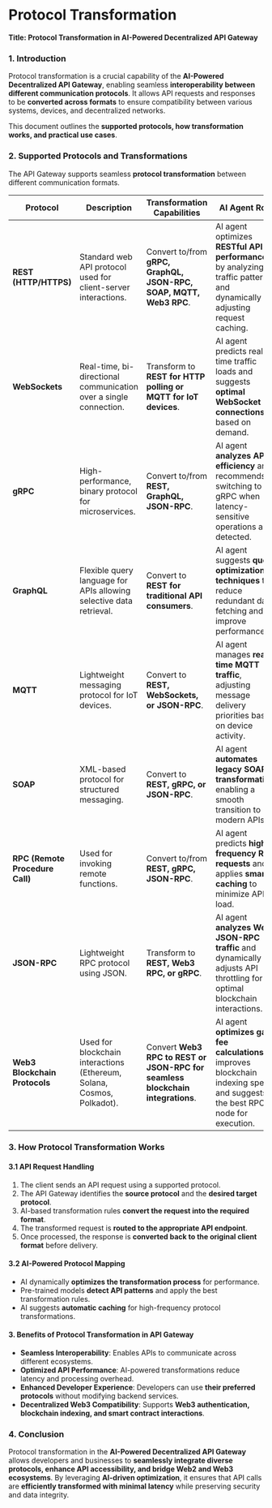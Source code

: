 # Protocol Transformation

**Title: Protocol Transformation in AI-Powered Decentralized API Gateway**

### **1. Introduction**

Protocol transformation is a crucial capability of the **AI-Powered Decentralized API Gateway**, enabling seamless **interoperability between different communication protocols**. It allows API requests and responses to be **converted across formats** to ensure compatibility between various systems, devices, and decentralized networks.

This document outlines the **supported protocols, how transformation works, and practical use cases**.

### **2. Supported Protocols and Transformations**

The API Gateway supports seamless **protocol transformation** between different communication formats.

| **Protocol**                    | **Description**                                                        | **Transformation Capabilities**                                                | **AI Agent Role**                                                                                                              |
| ------------------------------- | ---------------------------------------------------------------------- | ------------------------------------------------------------------------------ | ------------------------------------------------------------------------------------------------------------------------------ |
| **REST (HTTP/HTTPS)**           | Standard web API protocol used for client-server interactions.         | Convert to/from **gRPC, GraphQL, JSON-RPC, SOAP, MQTT, Web3 RPC**.             | AI agent optimizes **RESTful API performance** by analyzing traffic patterns and dynamically adjusting request caching.        |
| **WebSockets**                  | Real-time, bi-directional communication over a single connection.      | Transform to **REST for HTTP polling or MQTT for IoT devices**.                | AI agent predicts real-time traffic loads and suggests **optimal WebSocket connections** based on demand.                      |
| **gRPC**                        | High-performance, binary protocol for microservices.                   | Convert to/from **REST, GraphQL, JSON-RPC**.                                   | AI agent **analyzes API efficiency** and recommends switching to gRPC when latency-sensitive operations are detected.          |
| **GraphQL**                     | Flexible query language for APIs allowing selective data retrieval.    | Convert to **REST for traditional API consumers**.                             | AI agent suggests **query optimization techniques** to reduce redundant data fetching and improve performance.                 |
| **MQTT**                        | Lightweight messaging protocol for IoT devices.                        | Convert to **REST, WebSockets, or JSON-RPC**.                                  | AI agent manages **real-time MQTT traffic**, adjusting message delivery priorities based on device activity.                   |
| **SOAP**                        | XML-based protocol for structured messaging.                           | Convert to **REST, gRPC, or JSON-RPC**.                                        | AI agent **automates legacy SOAP transformation**, enabling a smooth transition to modern APIs.                                |
| **RPC (Remote Procedure Call)** | Used for invoking remote functions.                                    | Convert to/from **REST, gRPC, JSON-RPC**.                                      | AI agent predicts **high-frequency RPC requests** and applies **smart caching** to minimize API load.                          |
| **JSON-RPC**                    | Lightweight RPC protocol using JSON.                                   | Transform to **REST, Web3 RPC, or gRPC**.                                      | AI agent **analyzes Web3 JSON-RPC traffic** and dynamically adjusts API throttling for optimal blockchain interactions.        |
| **Web3 Blockchain Protocols**   | Used for blockchain interactions (Ethereum, Solana, Cosmos, Polkadot). | Convert **Web3 RPC to REST or JSON-RPC for seamless blockchain integrations**. | AI agent **optimizes gas fee calculations**, improves blockchain indexing speed, and suggests the best RPC node for execution. |

### **3. How Protocol Transformation Works**

#### **3.1 API Request Handling**

1. The client sends an API request using a supported protocol.
2. The API Gateway identifies the **source protocol** and the **desired target protocol**.
3. AI-based transformation rules **convert the request into the required format**.
4. The transformed request is **routed to the appropriate API endpoint**.
5. Once processed, the response is **converted back to the original client format** before delivery.

#### **3.2 AI-Powered Protocol Mapping**

* AI dynamically **optimizes the transformation process** for performance.
* Pre-trained models **detect API patterns** and apply the best transformation rules.
* AI suggests **automatic caching** for high-frequency protocol transformations.

#### **3. Benefits of Protocol Transformation in API Gateway**

* **Seamless Interoperability**: Enables APIs to communicate across different ecosystems.
* **Optimized API Performance**: AI-powered transformations reduce latency and processing overhead.
* **Enhanced Developer Experience**: Developers can use **their preferred protocols** without modifying backend services.
* **Decentralized Web3 Compatibility**: Supports **Web3 authentication, blockchain indexing, and smart contract interactions**.

### **4. Conclusion**

Protocol transformation in the **AI-Powered Decentralized API Gateway** allows developers and businesses to **seamlessly integrate diverse protocols, enhance API accessibility, and bridge Web2 and Web3 ecosystems**. By leveraging **AI-driven optimization**, it ensures that API calls are **efficiently transformed with minimal latency** while preserving security and data integrity.
